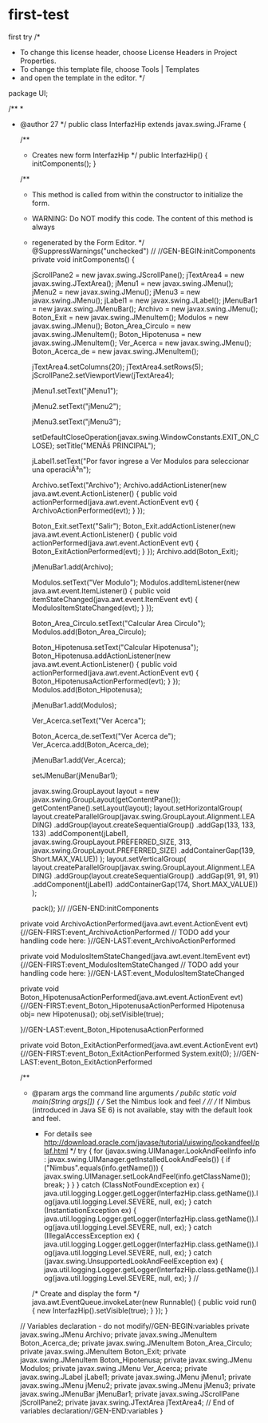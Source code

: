 first-test
==========

first try 
/*
 * To change this license header, choose License Headers in Project Properties.
 * To change this template file, choose Tools | Templates
 * and open the template in the editor.
 */

package UI;

/**
 *
 * @author 27
 */
public class InterfazHip extends javax.swing.JFrame {

    /**
     * Creates new form InterfazHip
     */
    public InterfazHip() {
        initComponents();
    }

    /**
     * This method is called from within the constructor to initialize the form.
     * WARNING: Do NOT modify this code. The content of this method is always
     * regenerated by the Form Editor.
     */
    @SuppressWarnings("unchecked")
    // <editor-fold defaultstate="collapsed" desc="Generated Code">//GEN-BEGIN:initComponents
    private void initComponents() {

        jScrollPane2 = new javax.swing.JScrollPane();
        jTextArea4 = new javax.swing.JTextArea();
        jMenu1 = new javax.swing.JMenu();
        jMenu2 = new javax.swing.JMenu();
        jMenu3 = new javax.swing.JMenu();
        jLabel1 = new javax.swing.JLabel();
        jMenuBar1 = new javax.swing.JMenuBar();
        Archivo = new javax.swing.JMenu();
        Boton_Exit = new javax.swing.JMenuItem();
        Modulos = new javax.swing.JMenu();
        Boton_Area_Circulo = new javax.swing.JMenuItem();
        Boton_Hipotenusa = new javax.swing.JMenuItem();
        Ver_Acerca = new javax.swing.JMenu();
        Boton_Acerca_de = new javax.swing.JMenuItem();

        jTextArea4.setColumns(20);
        jTextArea4.setRows(5);
        jScrollPane2.setViewportView(jTextArea4);

        jMenu1.setText("jMenu1");

        jMenu2.setText("jMenu2");

        jMenu3.setText("jMenu3");

        setDefaultCloseOperation(javax.swing.WindowConstants.EXIT_ON_CLOSE);
        setTitle("MENÃš PRINCIPAL");

        jLabel1.setText("Por favor ingrese a Ver Modulos para seleccionar una operaciÃ³n");

        Archivo.setText("Archivo");
        Archivo.addActionListener(new java.awt.event.ActionListener() {
            public void actionPerformed(java.awt.event.ActionEvent evt) {
                ArchivoActionPerformed(evt);
            }
        });

        Boton_Exit.setText("Salir");
        Boton_Exit.addActionListener(new java.awt.event.ActionListener() {
            public void actionPerformed(java.awt.event.ActionEvent evt) {
                Boton_ExitActionPerformed(evt);
            }
        });
        Archivo.add(Boton_Exit);

        jMenuBar1.add(Archivo);

        Modulos.setText("Ver Modulo");
        Modulos.addItemListener(new java.awt.event.ItemListener() {
            public void itemStateChanged(java.awt.event.ItemEvent evt) {
                ModulosItemStateChanged(evt);
            }
        });

        Boton_Area_Circulo.setText("Calcular Area Circulo");
        Modulos.add(Boton_Area_Circulo);

        Boton_Hipotenusa.setText("Calcular Hipotenusa");
        Boton_Hipotenusa.addActionListener(new java.awt.event.ActionListener() {
            public void actionPerformed(java.awt.event.ActionEvent evt) {
                Boton_HipotenusaActionPerformed(evt);
            }
        });
        Modulos.add(Boton_Hipotenusa);

        jMenuBar1.add(Modulos);

        Ver_Acerca.setText("Ver Acerca");

        Boton_Acerca_de.setText("Ver Acerca de");
        Ver_Acerca.add(Boton_Acerca_de);

        jMenuBar1.add(Ver_Acerca);

        setJMenuBar(jMenuBar1);

        javax.swing.GroupLayout layout = new javax.swing.GroupLayout(getContentPane());
        getContentPane().setLayout(layout);
        layout.setHorizontalGroup(
            layout.createParallelGroup(javax.swing.GroupLayout.Alignment.LEADING)
            .addGroup(layout.createSequentialGroup()
                .addGap(133, 133, 133)
                .addComponent(jLabel1, javax.swing.GroupLayout.PREFERRED_SIZE, 313, javax.swing.GroupLayout.PREFERRED_SIZE)
                .addContainerGap(139, Short.MAX_VALUE))
        );
        layout.setVerticalGroup(
            layout.createParallelGroup(javax.swing.GroupLayout.Alignment.LEADING)
            .addGroup(layout.createSequentialGroup()
                .addGap(91, 91, 91)
                .addComponent(jLabel1)
                .addContainerGap(174, Short.MAX_VALUE))
        );

        pack();
    }// </editor-fold>//GEN-END:initComponents

    private void ArchivoActionPerformed(java.awt.event.ActionEvent evt) {//GEN-FIRST:event_ArchivoActionPerformed
        // TODO add your handling code here:
    }//GEN-LAST:event_ArchivoActionPerformed

    private void ModulosItemStateChanged(java.awt.event.ItemEvent evt) {//GEN-FIRST:event_ModulosItemStateChanged
        // TODO add your handling code here:
    }//GEN-LAST:event_ModulosItemStateChanged

    private void Boton_HipotenusaActionPerformed(java.awt.event.ActionEvent evt) {//GEN-FIRST:event_Boton_HipotenusaActionPerformed
       Hipotenusa obj= new Hipotenusa();
       obj.setVisible(true);
        
    }//GEN-LAST:event_Boton_HipotenusaActionPerformed

    private void Boton_ExitActionPerformed(java.awt.event.ActionEvent evt) {//GEN-FIRST:event_Boton_ExitActionPerformed
System.exit(0);
    }//GEN-LAST:event_Boton_ExitActionPerformed

    /**
     * @param args the command line arguments
     */
    public static void main(String args[]) {
        /* Set the Nimbus look and feel */
        //<editor-fold defaultstate="collapsed" desc=" Look and feel setting code (optional) ">
        /* If Nimbus (introduced in Java SE 6) is not available, stay with the default look and feel.
         * For details see http://download.oracle.com/javase/tutorial/uiswing/lookandfeel/plaf.html 
         */
        try {
            for (javax.swing.UIManager.LookAndFeelInfo info : javax.swing.UIManager.getInstalledLookAndFeels()) {
                if ("Nimbus".equals(info.getName())) {
                    javax.swing.UIManager.setLookAndFeel(info.getClassName());
                    break;
                }
            }
        } catch (ClassNotFoundException ex) {
            java.util.logging.Logger.getLogger(InterfazHip.class.getName()).log(java.util.logging.Level.SEVERE, null, ex);
        } catch (InstantiationException ex) {
            java.util.logging.Logger.getLogger(InterfazHip.class.getName()).log(java.util.logging.Level.SEVERE, null, ex);
        } catch (IllegalAccessException ex) {
            java.util.logging.Logger.getLogger(InterfazHip.class.getName()).log(java.util.logging.Level.SEVERE, null, ex);
        } catch (javax.swing.UnsupportedLookAndFeelException ex) {
            java.util.logging.Logger.getLogger(InterfazHip.class.getName()).log(java.util.logging.Level.SEVERE, null, ex);
        }
        //</editor-fold>

        /* Create and display the form */
        java.awt.EventQueue.invokeLater(new Runnable() {
            public void run() {
                new InterfazHip().setVisible(true);
            }
        });
    }

    // Variables declaration - do not modify//GEN-BEGIN:variables
    private javax.swing.JMenu Archivo;
    private javax.swing.JMenuItem Boton_Acerca_de;
    private javax.swing.JMenuItem Boton_Area_Circulo;
    private javax.swing.JMenuItem Boton_Exit;
    private javax.swing.JMenuItem Boton_Hipotenusa;
    private javax.swing.JMenu Modulos;
    private javax.swing.JMenu Ver_Acerca;
    private javax.swing.JLabel jLabel1;
    private javax.swing.JMenu jMenu1;
    private javax.swing.JMenu jMenu2;
    private javax.swing.JMenu jMenu3;
    private javax.swing.JMenuBar jMenuBar1;
    private javax.swing.JScrollPane jScrollPane2;
    private javax.swing.JTextArea jTextArea4;
    // End of variables declaration//GEN-END:variables
}
